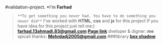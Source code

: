 #validation-project.
*I'm **Farhad**
  >`**To get something you never had. You have to do something you never did**`
  >I've worked with **HTML**, **css** and **js** for this project
  >If you have idea for this project just tell me:) **farhad.13ahmadi.83@gmail.com**
  >**[Page link](https://feri-punisher.github.io/validation-project/)**
  >dveloper & digner: **me**
  >spicail thanks:   **Mehrdadj2005@gmail.com**
###library
  > **[box shadow](https://getcssscan.com/css-box-shadow-examples)**
